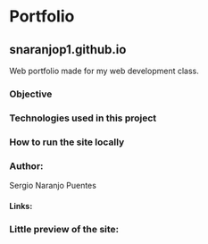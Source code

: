 # Portfolio
## snaranjop1.github.io
Web portfolio made for my web development class.

### Objective

### Technologies used in this project

### How to run the site locally 

### Author: 
Sergio Naranjo Puentes

#### Links:

### Little preview of the site:
